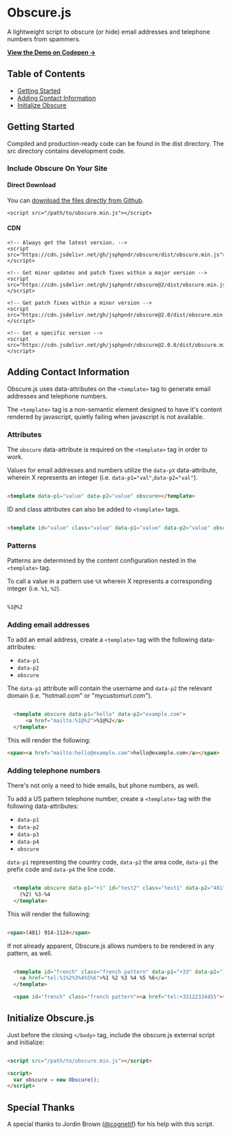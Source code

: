 # Obscure.js

A lightweight script to obscure (or hide) email addresses and telephone numbers from spammers.

<strong><a href="https://codepen.io/jsphpndr/pen/yLJWqqd" target="blank" rel="noopener">View the Demo on Codepen →</a></strong>

## Table of Contents

* [Getting Started](#getting-started)
* [Adding Contact Information](#adding-contact-information)
* [Initialize Obscure](#intialize-obscure)

## Getting Started

Compiled and production-ready code can be found in the dist directory. The src directory contains development code.

### Include Obscure On Your Site

#### Direct Download

You can [download the files directly from Github](https://github.com/jsphpndr/obscurejs/archive/refs/tags/2.0.zip).

```
<script src="/path/to/obscure.min.js"></script>

```

#### CDN

```
<!-- Always get the latest version. -->
<script src="https://cdn.jsdelivr.net/gh/jsphpndr/obscure/dist/obscure.min.js"></script>

<!-- Get minor updates and patch fixes within a major version -->
<script src="https://cdn.jsdelivr.net/gh/jsphpndr/obscure@2/dist/obscure.min.js"></script>

<!-- Get patch fixes within a minor version -->
<script src="https://cdn.jsdelivr.net/gh/jsphpndr/obscure@2.0/dist/obscure.min.js"></script>

<!-- Get a specific version -->
<script src="https://cdn.jsdelivr.net/gh/jsphpndr/obscure@2.0.0/dist/obscure.min.js"></script>

```

## Adding Contact Information

Obscure.js uses data-attributes on the `<template>` tag to generate email addresses and telephone numbers.

The `<template>` tag is a non-semantic element designed to have it's content rendered by javascript, quietly failing when javascript is not available.

### Attributes

The `obscure` data-attribute is required on the `<template>` tag in order to work.

Values for email addresses and numbers utilize the `data-pX` data-attribute, wherein X represents an integer (i.e. `data-p1="val"`,`data-p2="val"`).

```html

<template data-p1="value" data-p2="value" obscure></template>

```

ID and class attributes can also be added to `<template>` tags.

```html

<template id="value" class="value" data-p1="value" data-p2="value" obscure></template>

```

### Patterns

Patterns are determined by the content configuration nested in the `<template>` tag. 

To call a value in a pattern use `%X` wherein X represents a corresponding integer (i.e. `%1`, `%2`).

```html

%1@%2

```

### Adding email addresses

To add an email address, create a `<template>` tag with the following data-attributes:

* `data-p1`
* `data-p2`
* `obscure`

The `data-p1` attribute will contain the username and `data-p2` the relevant domain (i.e. "hotmail.com" or "mycustomurl.com").

```html

  <template obscure data-p1="hello" data-p2="example.com">
      <a href="mailto:%1@%2">%1@%2</a>
  </template>

```

This will render the following:

```html
<span><a href="mailto:hello@example.com">hello@example.com</a></span>

```

### Adding telephone numbers

There's not only a need to hide emails, but phone numbers, as well.

To add a US pattern telephone number, create a `<template>` tag with the following data-attributes:

* `data-p1`
* `data-p2`
* `data-p3`
* `data-p4`
* `obscure`

`data-p1` representing the country code, `data-p2` the area code, `data-p1` the prefix code and `data-p4` the line code.

```html

  <template obscure data-p1="+1" id="test2" class="test1" data-p2="481" data-p3="914" data-p4="1124">
    (%2) %3-%4
  </template>

```

This will render the following:

```html

<span>(481) 914-1124</span>

```

If not already apparent, Obscure.js allows numbers to be rendered in any pattern, as well.

```html

  <template id="french" class="french pattern" data-p1="+33" data-p2="1" data-p3="22" data-p4="33" data-p5="44" data-p6="55" obscure>
    <a href="tel:%1%2%3%4%5%6">%1 %2 %3 %4 %5 %6</a>
  </template>

  <span id="french" class="french pattern"><a href="tel:+33122334455">+33 1 22 33 44 55</a></span>

```

## Initialize Obscure.js

Just before the closing `</body>` tag, include the obscure.js external script and initialize:

```html

<script src="/path/to/obscure.min.js"></script>

<script>
  var obscure = new Obscure();
</script>

```

## Special Thanks

A special thanks to Jordin Brown ([@cognetif](https://github.com/cognetif)) for his help with this script.
